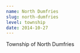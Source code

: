 ```yaml
---
name: North Dumfries
slug: north-dumfries
level: township
date: 2014-10-27
---
```

Township of North Dumfries
